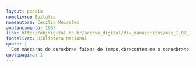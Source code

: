 ```yaml
---
layout: poesia
nomelivro: Epitáfio
nomeautora: Cecília Meireles
anolancamento: 1963
link: http://objdigital.bn.br/acervo_digital/div_manuscritos/mss_I_07_12_033A_n56/mss_I_07_12_033A_n56.pdf
fontelivro: Biblioteca Nacional
quote: |
  Com máscaras de ouro<br>e faixas de tempo,<br>contem-me o sono<br>no deserto imenso.
quotepagina: 1
---
```

